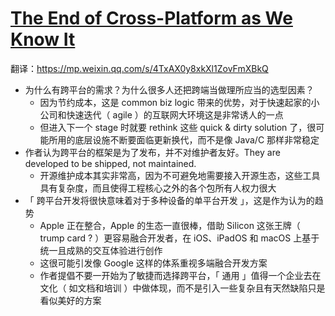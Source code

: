 # [The End of Cross-Platform as We Know It](https://medium.com/swlh/the-end-of-cross-platform-as-we-know-it-dad658d96b8)

翻译：https://mp.weixin.qq.com/s/4TxAX0y8xkXl1ZovFmXBkQ

- 为什么有跨平台的需求？为什么很多人还把跨端当做理所应当的选型因素？
    - 因为节约成本，这是 common biz logic 带来的优势，对于快速起家的小公司和快速迭代（ agile ）的互联网大环境这是非常诱人的一点
    - 但进入下一个 stage 时就要 rethink 这些 quick & dirty solution 了，很可能所用的底层设施不断要面临更新换代，而不是像 Java/C 那样非常稳定
- 作者认为跨平台的框架是为了发布，并不对维护者友好。They are developed to be shipped, not maintained.
    - 开源维护成本其实非常高，因为不可避免地需要接入开源生态，这些工具具有复杂度，而且使得工程核心之外的各个包所有人权力很大
- 「 跨平台开发将很快意味着对于多种设备的单平台开发 」，这是作为认为的趋势
    - Apple 正在整合，Apple 的生态一直很棒，借助 Silicon 这张王牌（ trump card ? ）更容易融合开发者，在 iOS、iPadOS 和 macOS 上基于统一且成熟的交互体验进行创作
    - 这很可能引发像 Google 这样的体系重视多端融合开发方案
    - 作者提倡不要一开始为了敏捷而选择跨平台，「 通用 」值得一个企业去在文化（ 如文档和培训 ）中做体现，而不是引入一些复杂且有天然缺陷只是看似美好的方案
